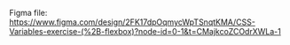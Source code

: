 Figma file: https://www.figma.com/design/2FK17dpOqmycWpTSnqtKMA/CSS-Variables-exercise-(%2B-flexbox)?node-id=0-1&t=CMajkcoZCOdrXWLa-1